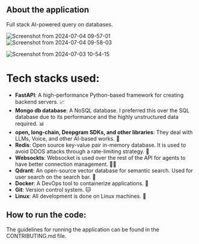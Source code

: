 ## About the application

Full stack AI-powered query on databases.

![Screenshot from 2024-07-04 09-57-01](https://github.com/asifrahaman13/superquery/assets/97652031/be436ffd-c161-4c6a-870a-ee32fb82d539)
![Screenshot from 2024-07-04 09-58-03](https://github.com/asifrahaman13/superquery/assets/97652031/8a8c41b5-a94c-4804-a317-7d50550b0f00)


![Screenshot from 2024-07-03 10-54-15](https://github.com/asifrahaman13/superquery/assets/97652031/64ae74b7-e882-43f6-ada3-7866cbe278b2)

# Tech stacks used:
- **FastAPI**: A high-performance Python-based framework for creating backend servers. 📈
- **Mongo db database**: A NoSQL database. I preferred this over the SQL database due to its performance and the highly unstructured data required. 📊
- **open, long-chain, Deepgram SDKs, and other libraries**: They deal with LLMs, Voice, and other AI-based works. 🤖
- **Redis**: Open source key-value pair in-memory database. It is used to avoid DDOS attacks through a rate-limiting strategy. 📝
- **Websockts**: Websocket is used over the rest of the API for agents to have better connection management. 🤝🏻
- **Qdrant**: An open-source vector database for semantic search. Used for user search on the search bar. 🎉
- **Docker**: A DevOps tool to containerize applications. 🐋
- **Git**: Version control system. 🐱
- **Linux**: All development is done on Linux machines. 🐧


## How to run the code:

The guidelines for running the application can be found in the CONTRIBUTING.md file.
